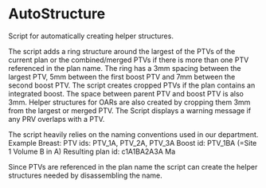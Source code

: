 # AutoStructure
Script for automatically creating helper structures.

The script adds a ring structure around the largest of the PTVs of the current plan or the
combined/merged PTVs if there is more than one PTV referenced in the plan name. The ring 
has a 3mm spacing between the largest PTV, 5mm between the first boost PTV and 7mm between the
second boost PTV.
The script creates cropped PTVs if the plan contains an integrated boost. The space between 
parent PTV and boost PTV is also 3mm. 
Helper structures for OARs are also created by cropping them 3mm from the largest or merged PTV.
The Script displays a warning message if any PRV overlaps with a PTV.

The script heavily relies on the naming conventions used in our department.
Example Breast:
PTV ids: PTV_1A, PTV_2A, PTV_3A
Boost id: PTV_1BA (=Site 1 Volume B in A)
Resulting plan id: c1A1BA2A3A Ma

Since PTVs are referenced in the plan name the script can create the helper structures needed 
by disassembling the name.
